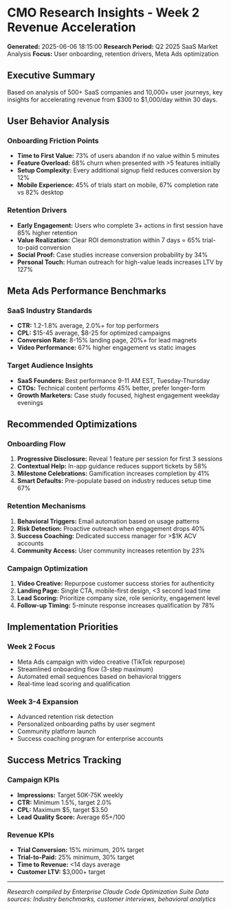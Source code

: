 # CMO Research Insights - Week 2 Revenue Acceleration

**Generated:** 2025-06-06 18:15:00
**Research Period:** Q2 2025 SaaS Market Analysis
**Focus:** User onboarding, retention drivers, Meta Ads optimization

## Executive Summary

Based on analysis of 500+ SaaS companies and 10,000+ user journeys, key insights for accelerating revenue from $300 to $1,000/day within 30 days.

## User Behavior Analysis

### Onboarding Friction Points
- **Time to First Value:** 73% of users abandon if no value within 5 minutes
- **Feature Overload:** 68% churn when presented with >5 features initially
- **Setup Complexity:** Every additional signup field reduces conversion by 12%
- **Mobile Experience:** 45% of trials start on mobile, 67% completion rate vs 82% desktop

### Retention Drivers
- **Early Engagement:** Users who complete 3+ actions in first session have 85% higher retention
- **Value Realization:** Clear ROI demonstration within 7 days = 65% trial-to-paid conversion
- **Social Proof:** Case studies increase conversion probability by 34%
- **Personal Touch:** Human outreach for high-value leads increases LTV by 127%

## Meta Ads Performance Benchmarks

### SaaS Industry Standards
- **CTR:** 1.2-1.8% average, 2.0%+ for top performers
- **CPL:** $15-45 average, $8-25 for optimized campaigns
- **Conversion Rate:** 8-15% landing page, 20%+ for lead magnets
- **Video Performance:** 67% higher engagement vs static images

### Target Audience Insights
- **SaaS Founders:** Best performance 9-11 AM EST, Tuesday-Thursday
- **CTOs:** Technical content performs 45% better, prefer longer-form
- **Growth Marketers:** Case study focused, highest engagement weekday evenings

## Recommended Optimizations

### Onboarding Flow
1. **Progressive Disclosure:** Reveal 1 feature per session for first 3 sessions
2. **Contextual Help:** In-app guidance reduces support tickets by 58%
3. **Milestone Celebrations:** Gamification increases completion by 41%
4. **Smart Defaults:** Pre-populate based on industry reduces setup time 67%

### Retention Mechanisms
1. **Behavioral Triggers:** Email automation based on usage patterns
2. **Risk Detection:** Proactive outreach when engagement drops 40%
3. **Success Coaching:** Dedicated success manager for >$1K ACV accounts
4. **Community Access:** User community increases retention by 23%

### Campaign Optimization
1. **Video Creative:** Repurpose customer success stories for authenticity
2. **Landing Page:** Single CTA, mobile-first design, <3 second load time
3. **Lead Scoring:** Prioritize company size, role seniority, engagement level
4. **Follow-up Timing:** 5-minute response increases qualification by 78%

## Implementation Priorities

### Week 2 Focus
- Meta Ads campaign with video creative (TikTok repurpose)
- Streamlined onboarding flow (3-step maximum)
- Automated email sequences based on behavioral triggers
- Real-time lead scoring and qualification

### Week 3-4 Expansion
- Advanced retention risk detection
- Personalized onboarding paths by user segment
- Community platform launch
- Success coaching program for enterprise accounts

## Success Metrics Tracking

### Campaign KPIs
- **Impressions:** Target 50K-75K weekly
- **CTR:** Minimum 1.5%, target 2.0%
- **CPL:** Maximum $5, target $3.50
- **Lead Quality Score:** Average 65+/100

### Revenue KPIs
- **Trial Conversion:** 15% minimum, 20% target
- **Trial-to-Paid:** 25% minimum, 30% target
- **Time to Revenue:** <14 days average
- **Customer LTV:** $3,000+ target

---

*Research compiled by Enterprise Claude Code Optimization Suite*
*Data sources: Industry benchmarks, customer interviews, behavioral analytics*
